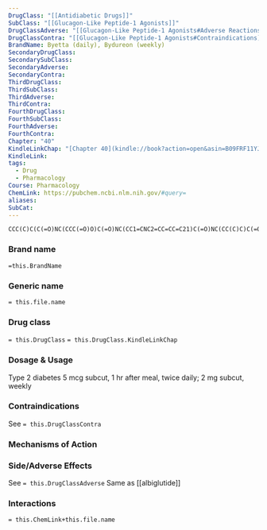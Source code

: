```yaml
---
DrugClass: "[[Antidiabetic Drugs]]"
SubClass: "[[Glucagon-Like Peptide-1 Agonists]]"
DrugClassAdverse: "[[Glucagon-Like Peptide-1 Agonists#Adverse Reactions]]"
DrugClassContra: "[[Glucagon-Like Peptide-1 Agonists#Contraindications]]"
BrandName: Byetta (daily), Bydureon (weekly)
SecondaryDrugClass: 
SecondarySubClass: 
SecondaryAdverse: 
SecondaryContra: 
ThirdDrugClass: 
ThirdSubClass: 
ThirdAdverse: 
ThirdContra: 
FourthDrugClass: 
FourthSubClass: 
FourthAdverse: 
FourthContra: 
Chapter: "40"
KindleLinkChap: "[Chapter 40](kindle://book?action=open&asin=B09FRF11YJ&location=22730)"
KindleLink: 
tags:
  - Drug
  - Pharmacology
Course: Pharmacology
ChemLink: https://pubchem.ncbi.nlm.nih.gov/#query=
aliases: 
SubCat:
---
```

```smiles
CCC(C)C(C(=O)NC(CCC(=O)O)C(=O)NC(CC1=CNC2=CC=CC=C21)C(=O)NC(CC(C)C)C(=O)NC(CCCCN)C(=O)NC(CC(=O)N)C(=O)NCC(=O)NCC(=O)N3CCCC3C(=O)NC(CO)C(=O)NC(CO)C(=O)NCC(=O)NC(C)C(=O)N4CCCC4C(=O)N5CCCC5C(=O)N6CCCC6C(=O)NC(CO)C(=O)N)NC(=O)C(CC7=CC=CC=C7)NC(=O)C(CC(C)C)NC(=O)C(CCCNC(=N)N)NC(=O)C(C(C)C)NC(=O)C(C)NC(=O)C(CCC(=O)O)NC(=O)C(CCC(=O)O)NC(=O)C(CCC(=O)O)NC(=O)C(CCSC)NC(=O)C(CCC(=O)N)NC(=O)C(CCCCN)NC(=O)C(CO)NC(=O)C(CC(C)C)NC(=O)C(CC(=O)O)NC(=O)C(CO)NC(=O)C(C(C)O)NC(=O)C(CC8=CC=CC=C8)NC(=O)C(C(C)O)NC(=O)CNC(=O)C(CCC(=O)O)NC(=O)CNC(=O)C(CC9=CNC=N9)N
```

### Brand name
`=this.BrandName`

### Generic name
`= this.file.name`

### Drug class 
`= this.DrugClass`
	`= this.DrugClass.KindleLinkChap`

### Dosage & Usage
Type 2 diabetes
 5 mcg subcut, 1 hr after meal, twice daily; 2 mg subcut, weekly

### Contraindications
See `= this.DrugClassContra`

### Mechanisms of Action


### Side/Adverse Effects
See `= this.DrugClassAdverse`
Same as [[albiglutide]]

### Interactions

`= this.ChemLink+this.file.name`

